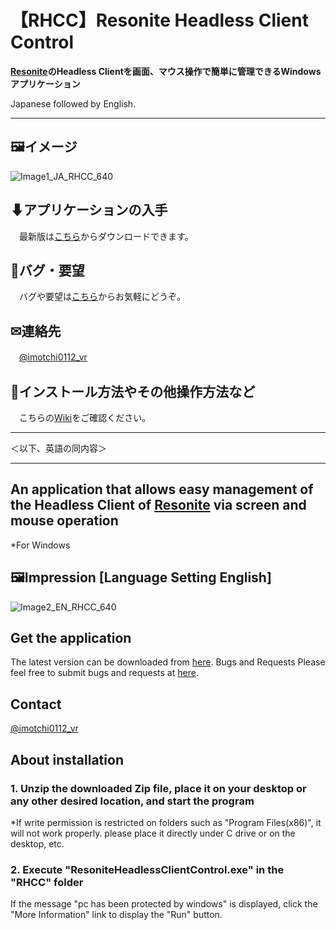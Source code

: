 # 【RHCC】Resonite Headless Client Control  

__[Resonite](https://resonite.com/)のHeadless Clientを画面、マウス操作で簡単に管理できるWindowsアプリケーション__
  
Japanese followed by English.

---

## 🖼イメージ  

![Image1_JA_RHCC_640](https://user-images.githubusercontent.com/70529267/177363902-19972f6d-cf9d-48b1-a262-82bbedbe929d.png)

## ⬇アプリケーションの入手

　最新版は[こちら](https://github.com/imotchi1214/ResoniteHeadlessClientControl/releases)からダウンロードできます。

## 🐞バグ・要望

　バグや要望は[こちら](https://github.com/imotchi1214/ResoniteHeadlessClientControl/issues)からお気軽にどうぞ。

## ✉連絡先

　[@imotchi0112_vr](https://twitter.com/imotchi0112_vr)

## 🔎インストール方法やその他操作方法など

　こちらの[Wiki](https://github.com/imotchi1214/ResoniteHeadlessClientControl/wiki)をご確認ください。

---

＜以下、英語の同内容＞

---

## An application that allows easy management of the Headless Client of [Resonite](https://resonite.com/) via screen and mouse operation

*For Windows

## 🖼Impression [Language Setting English]  

![Image2_EN_RHCC_640](https://user-images.githubusercontent.com/70529267/178275056-f04a9bfb-1c80-4330-a265-0d294b27f32b.png)

## Get the application

The latest version can be downloaded from [here](https://github.com/imotchi1214/ResoniteHeadlessClientControl/releases).
Bugs and Requests
Please feel free to submit bugs and requests at [here](https://github.com/imotchi1214/ResoniteHeadlessClientControl/issues).

## Contact

[@imotchi0112_vr](https://twitter.com/imotchi0112_vr)

## About installation

### 1. Unzip the downloaded Zip file, place it on your desktop or any other desired location, and start the program

*If write permission is restricted on folders such as "Program Files(x86)", it will not work properly. please place it directly under C drive or on the desktop, etc.

### 2. Execute "ResoniteHeadlessClientControl.exe" in the "RHCC" folder

If the message "pc has been protected by windows" is displayed, click the "More Information" link to display the "Run" button.
